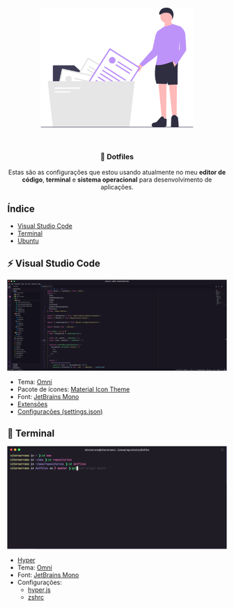 <p align="center">
    <img alt="Dotfiles" src=".github/Dotfiles.png" width="350px" />
</p>

<br>

<h3 align="center">
   📝 Dotfiles
</h3>

<p align="center">Estas são as configurações que estou usando atualmente no meu <b>editor de código</b>, <b>terminal</b> e <b>sistema operacional</b> para desenvolvimento de aplicações.</p>

## Índice

- [Visual Studio Code](#visual-studio-code)
- [Terminal](#terminal)
- [Ubuntu](#ubuntu)

## ⚡ Visual Studio Code

<p align="center">
  <img alt="Dotfiles" src=".github/VSCode.png" width="950px" />
</p>

- Tema: [Omni](https://marketplace.visualstudio.com/items?itemName=rocketseat.theme-omni)
- Pacote de ícones: [Material Icon Theme](https://marketplace.visualstudio.com/items?itemName=PKief.material-icon-theme)
- Font: [JetBrains Mono](https://www.jetbrains.com/pt-pt/lp/mono/)
- [Extensões]()
- [Configurações (settings.json)](vscode-settings.json)

## 🚀 Terminal

<p align="center">
  <img alt="Dotfiles" src=".github/Hyper.png" width="950px" />
</p>

- [Hyper](https://hyper.is/)
- Tema: [Omni](https://github.com/getomni/hyper-omni)
- Font: [JetBrains Mono](https://www.jetbrains.com/pt-pt/lp/mono/)
- Configurações:
    - [hyper,js](.hyper.js)
    - [zshrc](.zshrc)
    
    
